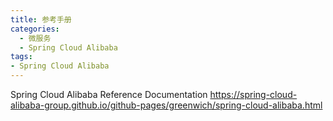 ```yaml
---
title: 参考手册
categories:
  - 微服务
  - Spring Cloud Alibaba
tags:
- Spring Cloud Alibaba
---
```


Spring Cloud Alibaba Reference Documentation
<https://spring-cloud-alibaba-group.github.io/github-pages/greenwich/spring-cloud-alibaba.html>
